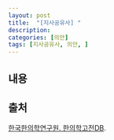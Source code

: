 ```yaml
---
layout: post
title:  "[지사공유사] "
description: 
categories: [의안]
tags: [지사공유사, 의안, ]
---
```


## 내용

> 

## 출처

[한국한의학연구원. 한의학고전DB](https://mediclassics.kr/). []()
